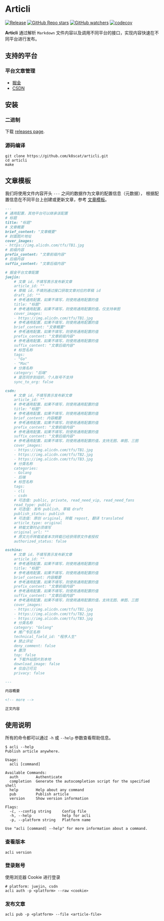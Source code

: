 # Articli

[![Release](https://github.com/k8scat/Articli/actions/workflows/release.yaml/badge.svg)](https://github.com/k8scat/Articli/actions/workflows/release.yaml)
[![GitHub Repo stars](https://img.shields.io/github/stars/k8scat/articli?style=social)](https://github.com/k8scat/Articli/stargazers)
[![GitHub watchers](https://img.shields.io/github/watchers/k8scat/articli?style=social)](https://github.com/k8scat/Articli/watchers)
[![codecov](https://codecov.io/gh/k8scat/Articli/branch/main/graph/badge.svg?token=045FCRVF27)](https://codecov.io/gh/k8scat/Articli)

**Articli** 通过解析 `Markdown` 文件内容以及调用不同平台的接口，实现内容快速在不同平台进行发布。

## 支持的平台

### 平台文章管理

- [掘金](https://juejin.cn)
- [CSDN](https://csdn.net)

## 安装

### 二进制

下载 [releases page](https://github.com/k8scat/Articli/releases).

### 源码编译

```shell
git clone https://github.com/k8scat/articli.git
cd articli
make
```

## 文章模板

我们将使用文件内容开头 `---` 之间的数据作为文章的配置信息（元数据），
根据配置信息在不同平台上创建或更新文章，参考 [文章模板](https://raw.githubusercontent.com/k8scat/Articli/csdn/templates/article.md)。

```markdown
---
# 通用配置，其他平台可以继承该配置
# 标题
title: "标题"
# 文章概要
brief_content: "文章概要"
# 封面图片地址
cover_images:
- https://img.alicdn.com/tfs/TB1.jpg
# 前缀内容
prefix_content: "文章前缀内容"
# 后缀内容
suffix_content: "文章后缀内容"

# 掘金平台文章配置
juejin:
    # 文章 id，不填写表示发布新文章
    article_id: ""
    # 草稿 id，不填则通过接口获取文章对应的草稿 id
    draft_id: ""
    # 参考通用配置，如果不填写，则使用通用配置的值
    title: "标题"
    # 参考通用配置，如果不填写，则使用通用配置的值，仅支持单图
    cover_images:
    - https://img.alicdn.com/tfs/TB1.jpg
    # 参考通用配置，如果不填写，则使用通用配置的值
    brief_content: "文章概要"
    # 参考通用配置，如果不填写，则使用通用配置的值
    prefix_content: "文章前缀内容"
    # 参考通用配置，如果不填写，则使用通用配置的值
    suffix_content: "文章后缀内容"
    # 标签名称
    tags:
    - "Go"
    - "Mac"
    # 分类名称
    category: "后端"
    # 是否同步到组织，个人账号不支持
    sync_to_org: false

csdn:
    # 文章 id，不填写表示发布新文章
    article_id: ""
    # 参考通用配置，如果不填写，则使用通用配置的值
    title: "标题"
    # 参考通用配置，如果不填写，则使用通用配置的值
    brief_content: 内容概要
    # 参考通用配置，如果不填写，则使用通用配置的值
    prefix_content: "文章前缀内容"
    # 参考通用配置，如果不填写，则使用通用配置的值
    suffix_content: "文章后缀内容"
    # 参考通用配置，如果不填写，则使用通用配置的值，支持无图、单图、三图
    cover_images:
    - https://img.alicdn.com/tfs/TB1.jpg
    - https://img.alicdn.com/tfs/TB2.jpg
    - https://img.alicdn.com/tfs/TB3.jpg
    # 分类名称
    categories:
    - Golang
    - 后端
    # 标签名称
    tags:
    - cli
    - csdn
    # 可选值: public, private, read_need_vip, read_need_fans
    read_type: public
    # 可选值: 发布 publish, 草稿 draft
    publish_status: publish
    # 可选值: 原创 original, 转载 repost, 翻译 translated
    article_type: original
    # 转载文章时必须填写
    original_url: ""
    # 原文允许转载或者本次转载已经获得原文作者授权
    authorized_status: false

oschina:
    # 文章 id，不填写表示发布新文章
    article_id: ""
    # 参考通用配置，如果不填写，则使用通用配置的值
    title: "标题"
    # 参考通用配置，如果不填写，则使用通用配置的值
    brief_content: 内容概要
    # 参考通用配置，如果不填写，则使用通用配置的值
    prefix_content: "文章前缀内容"
    # 参考通用配置，如果不填写，则使用通用配置的值
    suffix_content: "文章后缀内容"
    # 参考通用配置，如果不填写，则使用通用配置的值，支持无图、单图、三图
    cover_images:
    - https://img.alicdn.com/tfs/TB1.jpg
    - https://img.alicdn.com/tfs/TB2.jpg
    - https://img.alicdn.com/tfs/TB3.jpg
    # 分类名称
    category: "Golang"
    # 推广专区名称
    technical_field_id: "程序人生"
    # 禁止评论
    deny_comment: false
    # 置顶
    top: false
    # 下载外站图片到本地
    download_image: false
    # 仅自己可见
    privacy: false

---

内容概要

<!-- more -->

正文内容
```

## 使用说明

所有的命令都可以通过 `-h` 或 `--help` 参数查看帮助信息。

```shell
$ acli --help
Publish article anywhere.

Usage:
  acli [command]

Available Commands:
  auth        Authenticate
  completion  Generate the autocompletion script for the specified shell
  help        Help about any command
  pub         Publish article
  version     Show version information

Flags:
  -c, --config string     Config file
  -h, --help              help for acli
  -p, --platform string   Platform name

Use "acli [command] --help" for more information about a command.
```

### 查看版本

```shell
acli version
```


### 登录账号

使用浏览器 Cookie 进行登录

```shell
# platform: juejin, csdn
acli auth -p <platform> --raw <cookie>
```

### 发布文章

```shell
acli pub -p <platform> --file <article-file>
```
